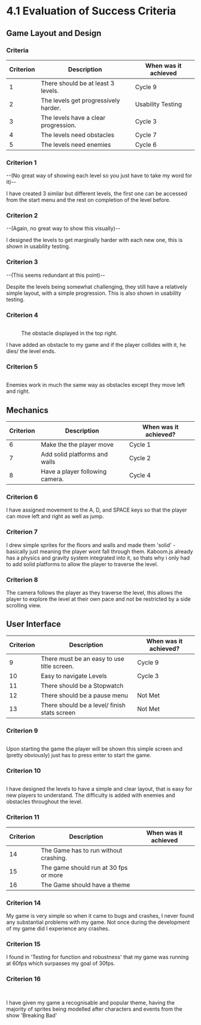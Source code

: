 # 4.1 Evaluation of Success Criteria

## Game Layout and Design

### Criteria

| Criterion | Description                          | When was it achieved |
| --------- | ------------------------------------ | -------------------- |
| 1         | There should be at least 3 levels.   | Cycle 9              |
| 2         | The levels get progressively harder. | Usability Testing    |
| 3         | The levels have a clear progression. | Cycle 3              |
| 4         | The levels need obstacles            | Cycle 7              |
| 5         | The levels need enemies              | Cycle 6              |

### Criterion 1

\--(No great way of showing each level so you just have to take my word for it)--

I have created 3 similar but different levels, the first one can be accessed from the start menu and the rest on completion of the level before.

### Criterion 2&#x20;

\--(Again, no great way to show this visually)--

I designed the levels to get marginally harder with each new one, this is shown in usability testing.

### Criterion 3&#x20;

\--(This seems redundant at this point)--

Despite the levels being somewhat challenging, they still have a relatively simple layout, with a simple progression. This is also shown in usability testing.

### Criterion 4

<figure><img src="../.gitbook/assets/Screenshot 2022-12-15 at 16.23.28.png" alt=""><figcaption><p>The obstacle displayed in the top right.</p></figcaption></figure>

I have added an obstacle to my game and if the player collides with it, he dies/ the level ends.

### Criterion 5&#x20;

<figure><img src="../.gitbook/assets/Screenshot 2022-12-15 at 16.23.28.png" alt=""><figcaption></figcaption></figure>

Enemies work in much the same way as obstacles except they move left and right.

## Mechanics

| Criterion | Description                     | When was it achieved? |
| --------- | ------------------------------- | --------------------- |
| 6         | Make the the player move        | Cycle 1               |
| 7         | Add solid platforms and walls   | Cycle 2               |
| 8         | Have a player following camera. | Cycle 4               |

### Criterion 6

I have assigned movement to the A, D, and SPACE keys so that the player can move left and right as well as jump.

### Criterion 7

I drew simple sprites for the floors and walls and made them 'solid' - basically just meaning the player wont fall through them. Kaboom.js already has a physics and gravity system integrated into it, so thats why i only had to add solid platforms to allow the player to traverse the level.

### Criterion 8

The camera follows the player as they traverse the level, this allows the player to explore the level at their own pace and not be restricted by a side scrolling view.

## User Interface

| Criterion | Description                                  | When was it achieved? |
| --------- | -------------------------------------------- | --------------------- |
| 9         | There must be an easy to use title screen.   | Cycle 9               |
| 10        | Easy to navigate Levels                      | Cycle 3               |
| 11        | There should be a Stopwatch                  |                       |
| 12        | There should be a pause menu                 | Not Met               |
| 13        | There should be a level/ finish stats screen | Not Met               |

### Criterion 9

<figure><img src="../.gitbook/assets/Screenshot 2022-12-15 at 22.45.04.png" alt=""><figcaption></figcaption></figure>

Upon starting the game the player will be shown this simple screen and (pretty obviously) just has to press enter to start the game.

### Criterion 10

<figure><img src="../.gitbook/assets/Screenshot 2022-12-16 at 12.37.07.png" alt=""><figcaption></figcaption></figure>

I have designed the levels to have a simple and clear layout, that is easy for new players to understand. The difficulty is added with enemies and obstacles throughout the level.

### Criterion 11

| Criterion | Description                           | When was it achieved  |
| --------- | ------------------------------------- | --------------------- |
| 14        | The Game has to run without crashing. |                       |
| 15        | The game should run at 30 fps or more |                       |
| 16        | The Game should have a theme          |                       |

### Criterion 14

My game is very simple so when it came to bugs and crashes, I never found any substantial problems with my game. Not once during the development of my game did I experience any crashes.

### Criterion 15

I found in 'Testing for function and robustness' that my game was running at 60fps which surpasses my goal of 30fps.

### Criterion 16

<figure><img src="../.gitbook/assets/Screenshot 2022-12-16 at 13.35.59.png" alt=""><figcaption></figcaption></figure>

<figure><img src="../.gitbook/assets/Screenshot 2022-12-16 at 13.36.20.png" alt=""><figcaption></figcaption></figure>

I have given my game a recognisable and popular theme, having the majority of sprites being modelled after characters and events from the show 'Breaking Bad'
